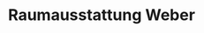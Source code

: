 ---
title: "Raumausstattung Weber"
url: /woelfersheim/raumausstattung-weber/
shop: Raumausstattung
---